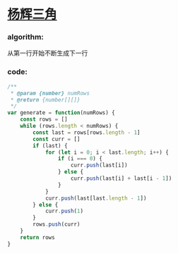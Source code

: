 # [杨辉三角](https://leetcode-cn.com/leetbook/read/top-interview-questions-easy/xncfnv/)

### algorithm:
从第一行开始不断生成下一行

### code:
```javascript
/**
 * @param {number} numRows
 * @return {number[][]}
 */
var generate = function(numRows) {
    const rows = []
    while (rows.length < numRows) {
        const last = rows[rows.length - 1]
        const curr = []
        if (last) {
            for (let i = 0; i < last.length; i++) {
                if (i === 0) {
                    curr.push(last[i])
                } else {
                    curr.push(last[i] + last[i - 1])
                }
            }
            curr.push(last[last.length - 1])
        } else {
            curr.push(1)
        }
        rows.push(curr)
    }
    return rows
}
```
